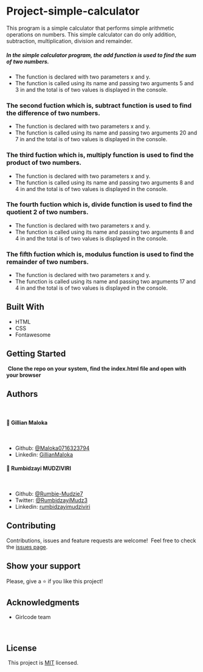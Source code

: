 # Project-simple-calculator

This program is a simple calculator that performs simple arithmetic operations on numbers. 
This simple calculator can do only addition, subtraction, multiplication, division and remainder.

##### In the simple calculator program, the add function is used to find the sum of two numbers.
- The function is declared with two parameters x and y.
- The function is called using its name and passing two arguments 5 and 3 in and the total is of two values is displayed in the console.

### The second fuction which is, subtract function is used to find the difference of two numbers.
- The function is declared with two parameters x and y.
- The function is called using its name and passing two arguments 20 and 7 in and the total is of two values is displayed in the console.

### The third fuction which is, multiply function is used to find the product of two numbers.
- The function is declared with two parameters x and y.
- The function is called using its name and passing two arguments 8 and 4 in and the total is of two values is displayed in the console.

### The fourth fuction which is, divide function is used to find the quotient 2 of two numbers.
- The function is declared with two parameters x and y.
- The function is called using its name and passing two arguments 8 and 4 in and the total is of two values is displayed in the console.

### The fifth fuction which is, modulus function is used to find the remainder of two numbers.
- The function is declared with two parameters x and y.
- The function is called using its name and passing two arguments 17 and 4 in and the total is of two values is displayed in the console.

## Built With

- HTML
- CSS
- Fontawesome

## Getting Started

​
**Clone the repo on your system, find the index.html file and open with your browser**
​

## Authors
​
#### 👤 **Gillian Maloka**
​
- Github: [@Maloka0716323794](https://github.com/Maloka0716323794)
- Linkedin: [GillianMaloka](https://www.linkedin.com/in/gillian-maloka-0b1284149/)

 
#### 👤 **Rumbidzayi MUDZIVIRI**
​
- Github: [@Rumbie-Mudzie7](https://github.com/Rumbie-Mudzie7)
- Twitter: [@RumbidzayiMudz3](https://twitter.com/RumbidzayiMudz3)
- Linkedin: [rumbidzayimudziviri](https://www.linkedin.com/in/rumbidzayi-mudziviri-792b4b85/)​

## Contributing

Contributions, issues and feature requests are welcome!
​
Feel free to check the [issues page](https://github.com/Maloka0716323794/simple-calculator/issues).

## Show your support

Please, give a ⭐️ if you like this project!
​

## Acknowledgments

- Girlcode team


  ​
## License
​
This project is [MIT](lic.url) licensed.
​